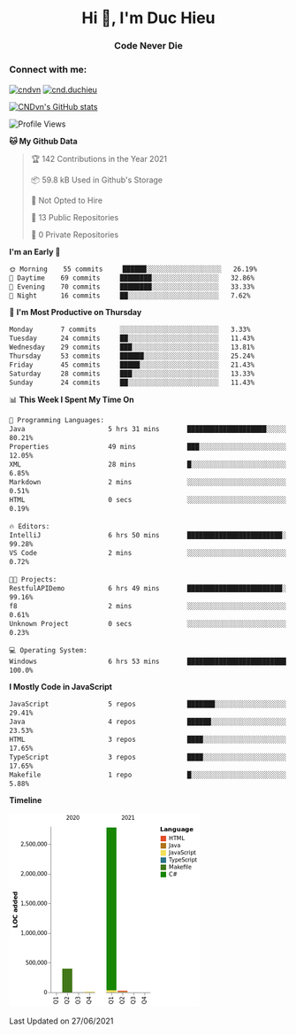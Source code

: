 <h1 align="center">Hi 👋, I'm Duc Hieu</h1>
<h3 align="center">Code Never Die</h3>

<h3 align="left">Connect with me:</h3>
<p align="left">
<a href="https://linkedin.com/in/cndvn" target="blank"><img align="center" src="https://img.shields.io/badge/LinkedIn-0077B5?style=for-the-badge&logo=linkedin&logoColor=white" alt="cndvn"/></a>
<a href="https://fb.com/cnd.duchieu" target="blank"><img align="center" src="https://img.shields.io/badge/Facebook-1877F2?style=for-the-badge&logo=facebook&logoColor=white" alt="cnd.duchieu"/></a>
</p>

[![CNDvn's GitHub stats](https://github-readme-stats.vercel.app/api?username=cndvn)](https://github.com/anuraghazra/github-readme-stats)

<!--START_SECTION:waka-->
![Profile Views](http://img.shields.io/badge/Profile%20Views-0-blue)

**🐱 My Github Data** 

> 🏆 142 Contributions in the Year 2021
 > 
> 📦 59.8 kB Used in Github's Storage 
 > 
> 🚫 Not Opted to Hire
 > 
> 📜 13 Public Repositories 
 > 
> 🔑 0 Private Repositories  
 > 
**I'm an Early 🐤** 

```text
🌞 Morning    55 commits     ██████░░░░░░░░░░░░░░░░░░░   26.19% 
🌆 Daytime    69 commits     ████████░░░░░░░░░░░░░░░░░   32.86% 
🌃 Evening    70 commits     ████████░░░░░░░░░░░░░░░░░   33.33% 
🌙 Night      16 commits     ██░░░░░░░░░░░░░░░░░░░░░░░   7.62%

```
📅 **I'm Most Productive on Thursday** 

```text
Monday       7 commits      ░░░░░░░░░░░░░░░░░░░░░░░░░   3.33% 
Tuesday      24 commits     ██░░░░░░░░░░░░░░░░░░░░░░░   11.43% 
Wednesday    29 commits     ███░░░░░░░░░░░░░░░░░░░░░░   13.81% 
Thursday     53 commits     ██████░░░░░░░░░░░░░░░░░░░   25.24% 
Friday       45 commits     █████░░░░░░░░░░░░░░░░░░░░   21.43% 
Saturday     28 commits     ███░░░░░░░░░░░░░░░░░░░░░░   13.33% 
Sunday       24 commits     ██░░░░░░░░░░░░░░░░░░░░░░░   11.43%

```


📊 **This Week I Spent My Time On** 

```text
💬 Programming Languages: 
Java                     5 hrs 31 mins       ████████████████████░░░░░   80.21% 
Properties               49 mins             ███░░░░░░░░░░░░░░░░░░░░░░   12.05% 
XML                      28 mins             █░░░░░░░░░░░░░░░░░░░░░░░░   6.85% 
Markdown                 2 mins              ░░░░░░░░░░░░░░░░░░░░░░░░░   0.51% 
HTML                     0 secs              ░░░░░░░░░░░░░░░░░░░░░░░░░   0.19%

🔥 Editors: 
IntelliJ                 6 hrs 50 mins       ████████████████████████░   99.28% 
VS Code                  2 mins              ░░░░░░░░░░░░░░░░░░░░░░░░░   0.72%

🐱‍💻 Projects: 
RestfulAPIDemo           6 hrs 49 mins       ████████████████████████░   99.16% 
f8                       2 mins              ░░░░░░░░░░░░░░░░░░░░░░░░░   0.61% 
Unknown Project          0 secs              ░░░░░░░░░░░░░░░░░░░░░░░░░   0.23%

💻 Operating System: 
Windows                  6 hrs 53 mins       █████████████████████████   100.0%

```

**I Mostly Code in JavaScript** 

```text
JavaScript               5 repos             ███████░░░░░░░░░░░░░░░░░░   29.41% 
Java                     4 repos             ██████░░░░░░░░░░░░░░░░░░░   23.53% 
HTML                     3 repos             ████░░░░░░░░░░░░░░░░░░░░░   17.65% 
TypeScript               3 repos             ████░░░░░░░░░░░░░░░░░░░░░   17.65% 
Makefile                 1 repo              █░░░░░░░░░░░░░░░░░░░░░░░░   5.88%

```


**Timeline**

![Chart not found](https://raw.githubusercontent.com/CNDvn/CNDvn/main/charts/bar_graph.png) 


 Last Updated on 27/06/2021
<!--END_SECTION:waka-->
